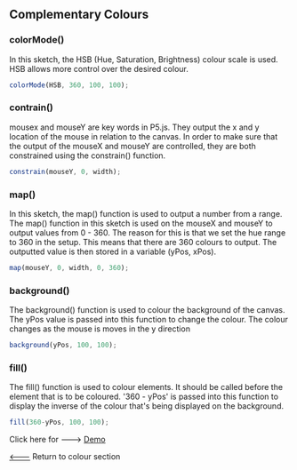 ## Complementary Colours

### colorMode()
In this sketch, the HSB (Hue, Saturation, Brightness) colour scale is used. HSB allows more control over the desired colour.

```javascript
colorMode(HSB, 360, 100, 100);
```

### contrain()
mousex and mouseY are key words in P5.js. They output the x and y location of the mouse in relation to the canvas.
In order to make sure that the output of the mouseX and mouseY are controlled, they are both constrained using the constrain() function.

```javascript
constrain(mouseY, 0, width);
```

### map()
In this sketch, the map() function is used to output a number from a range. The map() function in this sketch is used on the mouseX and mouseY to output values from 0 - 360. The reason for this is that we set the hue range to 360 in the setup. This means that there are 360 colours to output. The outputted value is then stored in a variable (yPos, xPos).

```javascript
map(mouseY, 0, width, 0, 360);
```

### background()
The background() function is used to colour the background of the canvas. The yPos value is passed into this function to change the colour. The colour changes as the mouse is moves in the y direction

```javascript
background(yPos, 100, 100);
```

### fill()
The fill() function is used to colour elements. It should be called before the element that is to be coloured. '360 - yPos' is passed into this function to display the inverse of the colour that's being displayed on the background.

```javascript
fill(360-yPos, 100, 100);
```
Click here for --->
[Demo](https://cilliantighe.github.io/Creative_Coding_GD/01_colour/01_complementary_colours/)

[&lt;---](https://github.com/cilliantighe/Creative_Coding_GD/tree/master/01_colour) Return to colour section
